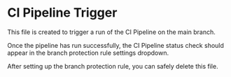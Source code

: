 # CI Pipeline Trigger

This file is created to trigger a run of the CI Pipeline on the main branch.

Once the pipeline has run successfully, the CI Pipeline status check should appear in the branch protection rule settings dropdown.

After setting up the branch protection rule, you can safely delete this file.
